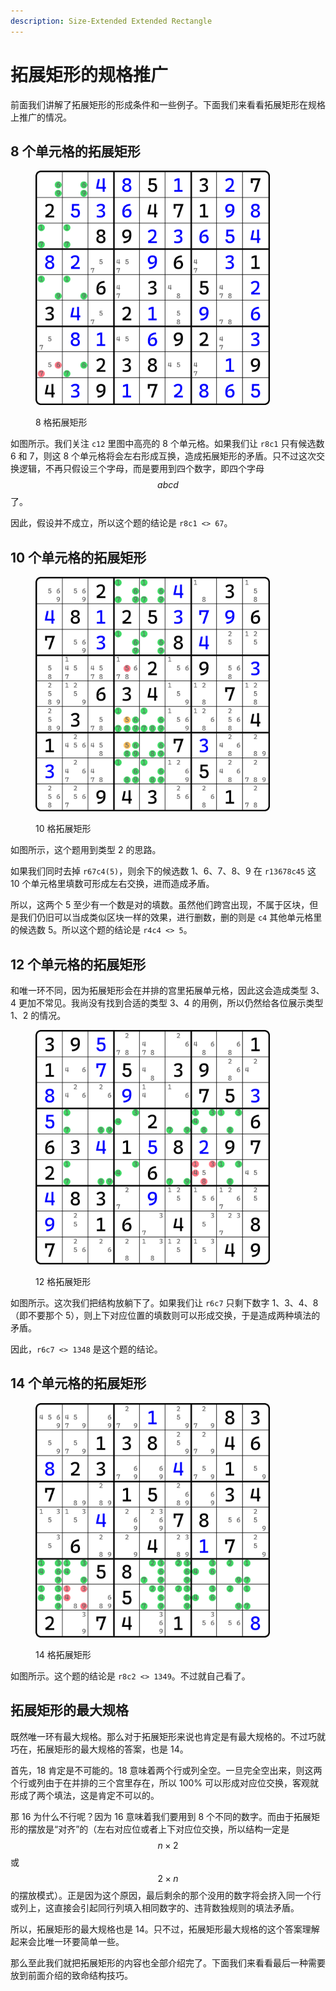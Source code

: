 ```yaml
---
description: Size-Extended Extended Rectangle
---
```


# 拓展矩形的规格推广

前面我们讲解了拓展矩形的形成条件和一些例子。下面我们来看看拓展矩形在规格上推广的情况。

## 8 个单元格的拓展矩形 <a href="#size-8" id="size-8"></a>

<figure><img src="../../.gitbook/assets/image (79).png" alt="" width="375"><figcaption><p>8 格拓展矩形</p></figcaption></figure>

如图所示。我们关注 `c12` 里图中高亮的 8 个单元格。如果我们让 `r8c1` 只有候选数 6 和 7，则这 8 个单元格将会左右形成互换，造成拓展矩形的矛盾。只不过这次交换逻辑，不再只假设三个字母，而是要用到四个数字，即四个字母 $$abcd$$ 了。

因此，假设并不成立，所以这个题的结论是 `r8c1 <> 67`。

## 10 个单元格的拓展矩形 <a href="#size-10" id="size-10"></a>

<figure><img src="../../.gitbook/assets/image (80).png" alt="" width="375"><figcaption><p>10 格拓展矩形</p></figcaption></figure>

如图所示，这个题用到类型 2 的思路。

如果我们同时去掉 `r67c4(5)`，则余下的候选数 1、6、7、8、9 在 `r13678c45` 这 10 个单元格里填数可形成左右交换，进而造成矛盾。

所以，这两个 5 至少有一个数是对的填数。虽然他们跨宫出现，不属于区块，但是我们仍旧可以当成类似区块一样的效果，进行删数，删的则是 `c4` 其他单元格里的候选数 5。所以这个题的结论是 `r4c4 <> 5`。

## 12 个单元格的拓展矩形 <a href="#size-12" id="size-12"></a>

和唯一环不同，因为拓展矩形会在并排的宫里拓展单元格，因此这会造成类型 3、4 更加不常见。我尚没有找到合适的类型 3、4 的用例，所以仍然给各位展示类型 1、2 的情况。

<figure><img src="../../.gitbook/assets/image (81).png" alt="" width="375"><figcaption><p>12 格拓展矩形</p></figcaption></figure>

如图所示。这次我们把结构放躺下了。如果我们让 `r6c7` 只剩下数字 1、3、4、8（即不要那个 5），则上下对应位置的填数则可以形成交换，于是造成两种填法的矛盾。

因此，`r6c7 <> 1348` 是这个题的结论。

## 14 个单元格的拓展矩形 <a href="#size-14" id="size-14"></a>

<figure><img src="../../.gitbook/assets/image (82).png" alt="" width="375"><figcaption><p>14 格拓展矩形</p></figcaption></figure>

如图所示。这个题的结论是 `r8c2 <> 1349`。不过就自己看了。

## 拓展矩形的最大规格 <a href="#max-size-of-extended-rectangle" id="max-size-of-extended-rectangle"></a>

既然唯一环有最大规格。那么对于拓展矩形来说也肯定是有最大规格的。不过巧就巧在，拓展矩形的最大规格的答案，也是 14。

首先，18 肯定是不可能的。18 意味着两个行或列全空。一旦完全空出来，则这两个行或列由于在并排的三个宫里存在，所以 100% 可以形成对应位交换，客观就形成了两个填法，这是肯定不可以的。

那 16 为什么不行呢？因为 16 意味着我们要用到 8 个不同的数字。而由于拓展矩形的摆放是“对齐”的（左右对应位或者上下对应位交换，所以结构一定是 $$n\times2$$ 或 $$2\times n$$ 的摆放模式）。正是因为这个原因，最后剩余的那个没用的数字将会挤入同一个行或列上，这直接会引起同行列填入相同数字的、违背数独规则的填法矛盾。

所以，拓展矩形的最大规格也是 14。只不过，拓展矩形最大规格的这个答案理解起来会比唯一环要简单一些。

那么至此我们就把拓展矩形的内容也全部介绍完了。下面我们来看看最后一种需要放到前面介绍的致命结构技巧。
